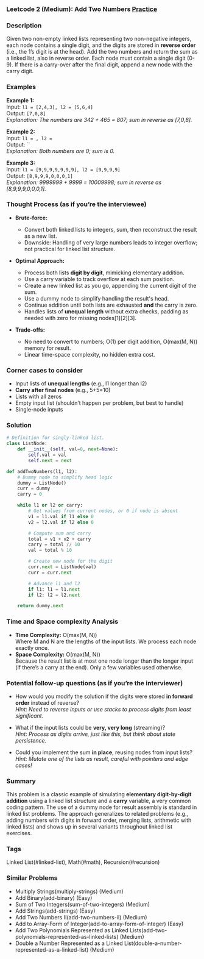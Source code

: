 ### Leetcode 2 (Medium): Add Two Numbers [Practice](https://leetcode.com/problems/add-two-numbers)

### Description  
Given two non-empty linked lists representing two non-negative integers, each node contains a single digit, and the digits are stored in **reverse order** (i.e., the 1’s digit is at the head). Add the two numbers and return the sum as a linked list, also in reverse order. Each node must contain a single digit (0-9). If there is a carry-over after the final digit, append a new node with the carry digit.

### Examples  

**Example 1:**  
Input: `l1 = [2,4,3], l2 = [5,6,4]`  
Output: `[7,0,8]`  
*Explanation: The numbers are 342 + 465 = 807; sum in reverse as [7,0,8].*

**Example 2:**  
Input: `l1 = , l2 = `  
Output: ``  
*Explanation: Both numbers are 0; sum is 0.*

**Example 3:**  
Input: `l1 = [9,9,9,9,9,9,9], l2 = [9,9,9,9]`  
Output: `[8,9,9,9,0,0,0,1]`  
*Explanation: 9999999 + 9999 = 10009998; sum in reverse as [8,9,9,9,0,0,0,1].*


### Thought Process (as if you’re the interviewee)  

- **Brute-force:**  
  - Convert both linked lists to integers, sum, then reconstruct the result as a new list.  
  - Downside: Handling of very large numbers leads to integer overflow; not practical for linked list structure.

- **Optimal Approach:**  
  - Process both lists **digit by digit**, mimicking elementary addition.
  - Use a carry variable to track overflow at each sum position.
  - Create a new linked list as you go, appending the current digit of the sum.
  - Use a dummy node to simplify handling the result's head.
  - Continue addition until both lists are exhausted **and** the carry is zero.
  - Handles lists of **unequal length** without extra checks, padding as needed with zero for missing nodes[1][2][3].

- **Trade-offs:**  
  - No need to convert to numbers; O(1) per digit addition, O(max(M, N)) memory for result.
  - Linear time-space complexity, no hidden extra cost.


### Corner cases to consider  
- Input lists of **unequal lengths** (e.g., l1 longer than l2)
- **Carry after final nodes** (e.g., 5+5=10)
- Lists with all zeros
- Empty input list (shouldn’t happen per problem, but best to handle)
- Single-node inputs


### Solution

```python
# Definition for singly-linked list.
class ListNode:
    def __init__(self, val=0, next=None):
        self.val = val
        self.next = next

def addTwoNumbers(l1, l2):
    # Dummy node to simplify head logic
    dummy = ListNode()
    curr = dummy
    carry = 0

    while l1 or l2 or carry:
        # Get values from current nodes, or 0 if node is absent
        v1 = l1.val if l1 else 0
        v2 = l2.val if l2 else 0

        # Compute sum and carry
        total = v1 + v2 + carry
        carry = total // 10
        val = total % 10

        # Create new node for the digit
        curr.next = ListNode(val)
        curr = curr.next

        # Advance l1 and l2
        if l1: l1 = l1.next
        if l2: l2 = l2.next

    return dummy.next
```

### Time and Space complexity Analysis  

- **Time Complexity:** O(max(M, N))  
  Where M and N are the lengths of the input lists. We process each node exactly once.
- **Space Complexity:** O(max(M, N))  
  Because the result list is at most one node longer than the longer input (if there’s a carry at the end). Only a few variables used otherwise.


### Potential follow-up questions (as if you’re the interviewer)  

- How would you modify the solution if the digits were stored **in forward order** instead of reverse?  
  *Hint: Need to reverse inputs or use stacks to process digits from least significant.*

- What if the input lists could be **very, very long** (streaming)?  
  *Hint: Process as digits arrive, just like this, but think about state persistence.*

- Could you implement the sum **in place**, reusing nodes from input lists?  
  *Hint: Mutate one of the lists as result, careful with pointers and edge cases!*


### Summary
This problem is a classic example of simulating **elementary digit-by-digit addition** using a linked list structure and a **carry** variable, a very common coding pattern. The use of a dummy node for result assembly is standard in linked list problems. The approach generalizes to related problems (e.g., adding numbers with digits in forward order, merging lists, arithmetic with linked lists) and shows up in several variants throughout linked list exercises.

### Tags
Linked List(#linked-list), Math(#math), Recursion(#recursion)

### Similar Problems
- Multiply Strings(multiply-strings) (Medium)
- Add Binary(add-binary) (Easy)
- Sum of Two Integers(sum-of-two-integers) (Medium)
- Add Strings(add-strings) (Easy)
- Add Two Numbers II(add-two-numbers-ii) (Medium)
- Add to Array-Form of Integer(add-to-array-form-of-integer) (Easy)
- Add Two Polynomials Represented as Linked Lists(add-two-polynomials-represented-as-linked-lists) (Medium)
- Double a Number Represented as a Linked List(double-a-number-represented-as-a-linked-list) (Medium)